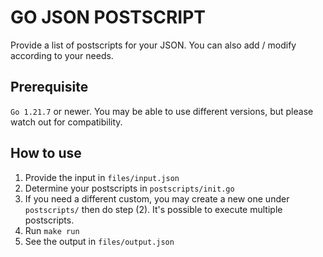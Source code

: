 # GO JSON POSTSCRIPT
Provide a list of postscripts for your JSON. You can also add / modify according to your needs.

## Prerequisite
`Go 1.21.7` or newer. You may be able to use different versions, but please watch out for compatibility.

## How to use
1. Provide the input in `files/input.json`
2. Determine your postscripts in `postscripts/init.go`
3. If you need a different custom, you may create a new one under `postscripts/` then do step (2). It's possible to execute multiple postscripts.
4. Run `make run`
5. See the output in `files/output.json`